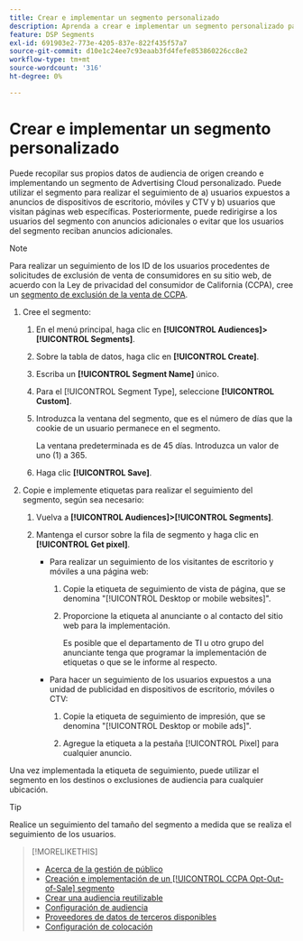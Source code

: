 ```yaml
---
title: Crear e implementar un segmento personalizado
description: Aprenda a crear e implementar un segmento personalizado para rastrear a los usuarios expuestos a publicidades o usuarios que visitan sus páginas web.
feature: DSP Segments
exl-id: 691903e2-773e-4205-837e-822f435f57a7
source-git-commit: d10e1c24ee7c93eaab3fd4fefe853860226cc8e2
workflow-type: tm+mt
source-wordcount: '316'
ht-degree: 0%

---
```


# Crear e implementar un segmento personalizado

Puede recopilar sus propios datos de audiencia de origen creando e implementando un segmento de Advertising Cloud personalizado. Puede utilizar el segmento para realizar el seguimiento de a) usuarios expuestos a anuncios de dispositivos de escritorio, móviles y CTV y b) usuarios que visitan páginas web específicas. Posteriormente, puede redirigirse a los usuarios del segmento con anuncios adicionales o evitar que los usuarios del segmento reciban anuncios adicionales.

>[!NOTE]
>
>Para realizar un seguimiento de los ID de los usuarios procedentes de solicitudes de exclusión de venta de consumidores en su sitio web, de acuerdo con la Ley de privacidad del consumidor de California (CCPA), cree un [segmento de exclusión de la venta de CCPA](ccpa-opt-out-segment-create.md).

1. Cree el segmento:

   1. En el menú principal, haga clic en **[!UICONTROL Audiences]>[!UICONTROL Segments]**.

   1. Sobre la tabla de datos, haga clic en **[!UICONTROL Create]**.

   1. Escriba un **[!UICONTROL Segment Name]** único.

   1. Para el [!UICONTROL Segment Type], seleccione **[!UICONTROL Custom]**.

   1. Introduzca la ventana del segmento, que es el número de días que la cookie de un usuario permanece en el segmento.

      La ventana predeterminada es de 45 días. Introduzca un valor de uno (1) a 365.

   1. Haga clic **[!UICONTROL Save]**.

1. Copie e implemente etiquetas para realizar el seguimiento del segmento, según sea necesario:

   1. Vuelva a **[!UICONTROL Audiences]>[!UICONTROL Segments]**.

   2. Mantenga el cursor sobre la fila de segmento y haga clic en **[!UICONTROL Get pixel]**.

      * Para realizar un seguimiento de los visitantes de escritorio y móviles a una página web:

         1. Copie la etiqueta de seguimiento de vista de página, que se denomina &quot;[!UICONTROL Desktop or mobile websites]&quot;.

         1. Proporcione la etiqueta al anunciante o al contacto del sitio web para la implementación.

            Es posible que el departamento de TI u otro grupo del anunciante tenga que programar la implementación de etiquetas o que se le informe al respecto.
      * Para hacer un seguimiento de los usuarios expuestos a una unidad de publicidad en dispositivos de escritorio, móviles o CTV:

         1. Copie la etiqueta de seguimiento de impresión, que se denomina &quot;[!UICONTROL Desktop or mobile ads]&quot;.

         1. Agregue la etiqueta a la pestaña [!UICONTROL Pixel] para cualquier anuncio. <!-- I'll add cross-reference to ad settings later. -->


Una vez implementada la etiqueta de seguimiento, puede utilizar el segmento en los destinos o exclusiones de audiencia para cualquier ubicación.

>[!TIP]
>
>Realice un seguimiento del tamaño del segmento a medida que se realiza el seguimiento de los usuarios.

>[!MORELIKETHIS]
>
>* [Acerca de la gestión de público](audience-about.md)
>* [Creación e implementación de un  [!UICONTROL CCPA Opt-Out-of-Sale] segmento](ccpa-opt-out-segment-create.md)
>* [Crear una audiencia reutilizable](reusable-audience-create.md)
>* [Configuración de audiencia](audience-settings.md)
>* [Proveedores de datos de terceros disponibles](third-party-data-providers.md)
>* [Configuración de colocación](/help/dsp/campaign-management/placements/placement-settings.md)

<!-- I'll add x-ref to ad settings later.-->
